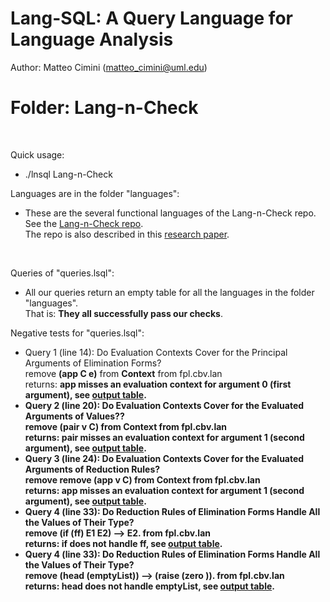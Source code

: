 # Lang-SQL: A Query Language for Language Analysis 

Author: Matteo Cimini (matteo_cimini@uml.edu)
	<br />
# <a name="instructions"></a>Folder: Lang-n-Check
<br />

Quick usage: 
<br />
<ul>
<li> ./lnsql Lang-n-Check <br />
</ul>

Languages are in the folder "languages": <br />
<ul>
<li> These are the several functional languages of the Lang-n-Check repo. 
	<br />See the  <a href = "https://github.com/mcimini/TypeSoundnessCertifier"> Lang-n-Check repo</a>. 
	<br />The repo is also described in this <a href = "https://dl.acm.org/doi/10.1145/3426425.3426936">research paper</a>.  
</ul>
<br />


Queries of "queries.lsql":  <br />
<ul>
<li> All our queries return an empty table for all the languages in the folder "languages". 
	<br /> That is: <b>They all successfully pass our checks</b>. 
</ul>

Negative tests for "queries.lsql":  <br />
<ul>
<li> Query 1 (line 14): Do Evaluation Contexts Cover for the Principal Arguments of Elimination Forms? 
	<br /> remove <b>(app C e)</b> from <b>Context</b> from fpl.cbv.lan
	<br /> returns: <b>app misses an evaluation context for argument 0 (first argument), see <a href = "tests_aux/query1_fpl.txt">output table</a>. 

<li> Query 2 (line 20): Do Evaluation Contexts Cover for the Evaluated Arguments of Values?? 
	<br /> remove <b>(pair v C)</b> from <b>Context</b> from fpl.cbv.lan
	<br /> returns: <b>pair</b> misses an evaluation context for argument 1 (second argument), see <a href = "tests_aux/query2_fpl.txt">output table</a>. 

<li> Query 3 (line 24): Do Evaluation Contexts Cover for the Evaluated Arguments of Reduction Rules? 
	<br /> remove remove <b>(app v C)</b> from <b>Context</b> from fpl.cbv.lan
	<br /> returns: <b>app</b> misses an evaluation context for argument 1 (second argument), see <a href = "tests_aux/query3_fpl.txt">output table</a>. 

<li> Query 4 (line 33): Do Reduction Rules of Elimination Forms Handle All the Values of Their Type?
	<br /> remove <b>(if (ff) E1 E2) --> E2.</b> from fpl.cbv.lan
	<br /> returns: <b>if</b> does not handle <b>ff</b>, see <a href = "tests_aux/query4_1_fpl.txt">output table</a>. 

<li> Query 4 (line 33): Do Reduction Rules of Elimination Forms Handle All the Values of Their Type?
	<br /> remove <b>(head (emptyList)) --> (raise (zero )).</b> from fpl.cbv.lan
	<br /> returns: <b>head</b> does not handle <b>emptyList</b>, see <a href = "tests_aux/query4_2_fpl.txt">output table</a>. 
</ul>







